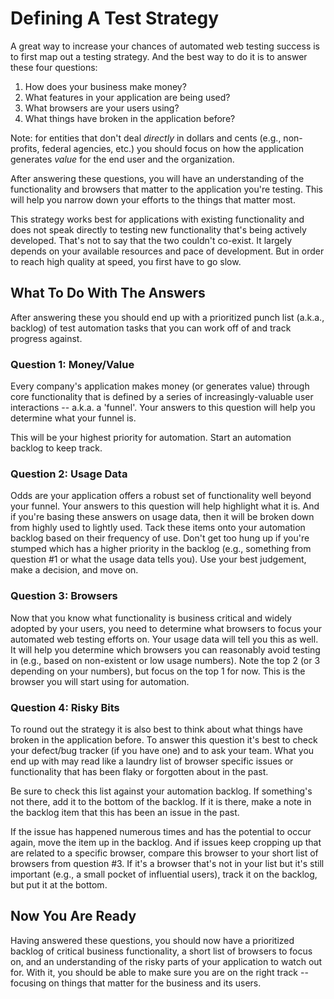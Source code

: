 # Defining A Test Strategy

A great way to increase your chances of automated web testing success is to first map out a testing strategy. And the best way to do it is to answer these four questions:

1. How does your business make money?  
2. What features in your application are being used?  
3. What browsers are your users using?  
4. What things have broken in the application before?  

Note: for entities that don't deal *directly* in dollars and cents (e.g., non-profits, federal agencies, etc.) you should focus on how the application generates _value_ for the end user and the organization.

After answering these questions, you will have an understanding of the functionality and browsers that matter to the application you're testing. This will help you narrow down your efforts to the things that matter most.

This strategy works best for applications with existing functionality and does not speak directly to testing new functionality that's being actively developed. That's not to say that the two couldn't co-exist. It largely depends on your available resources and pace of development. But in order to reach high quality at speed, you first have to go slow.

## What To Do With The Answers

After answering these you should end up with a prioritized punch list (a.k.a., backlog) of test automation tasks that you can work off of and track progress against.

### Question 1: Money/Value

Every company's application makes money (or generates value) through core functionality that is defined by a series of increasingly-valuable user interactions -- a.k.a. a 'funnel'. Your answers to this question will help you determine what your funnel is.

This will be your highest priority for automation. Start an automation backlog to keep track.

### Question 2: Usage Data

Odds are your application offers a robust set of functionality well beyond your funnel. Your answers to this question will help highlight what it is. And if you're basing these answers on usage data, then it will be broken down from highly used to lightly used. Tack these items onto your automation backlog based on their frequency of use. Don't get too hung up if you're stumped which has a higher priority in the backlog (e.g., something from question #1 or what the usage data tells you). Use your best judgement, make a decision, and move on.

### Question 3: Browsers

Now that you know what functionality is business critical and widely adopted by your users, you need to determine what browsers to focus your automated web testing efforts on. Your usage data will tell you this as well. It will help you determine which browsers you can reasonably avoid testing in (e.g., based on non-existent or low usage numbers). Note the top 2 (or 3 depending on your numbers), but focus on the top 1 for now. This is the browser you will start using for automation.

### Question 4: Risky Bits

To round out the strategy it is also best to think about what things have broken in the application before. To answer this question it's best to check your defect/bug tracker (if you have one) and to ask your team. What you end up with may read like a laundry list of browser specific issues or functionality that has been flaky or forgotten about in the past.

Be sure to check this list against your automation backlog. If something's not there, add it to the bottom of the backlog. If it is there, make a note in the backlog item that this has been an issue in the past.

If the issue has happened numerous times and has the potential to occur again, move the item up in the backlog. And if issues keep cropping up that are related to a specific browser, compare this browser to your short list of browsers from question #3. If it's a browser that's not in your list but it's still important (e.g., a small pocket of influential users), track it on the backlog, but put it at the bottom.

## Now You Are Ready

Having answered these questions, you should now have a prioritized backlog of critical business functionality, a short list of browsers to focus on, and an understanding of the risky parts of your application to watch out for. With it, you should be able to make sure you are on the right track -- focusing on things that matter for the business and its users.

